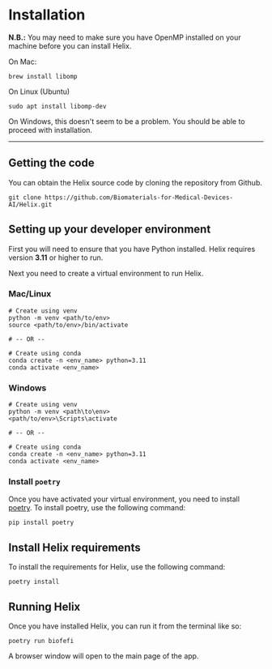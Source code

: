 # Installation
**N.B.:** You may need to make sure you have OpenMP installed on your machine before you can install Helix.

On Mac:
```shell
brew install libomp
```

On Linux (Ubuntu)
```shell
sudo apt install libomp-dev
```

On Windows, this doesn't seem to be a problem. You should be able to proceed with installation.

---

## Getting the code
You can obtain the Helix source code by cloning the repository from Github.
```shell
git clone https://github.com/Biomaterials-for-Medical-Devices-AI/Helix.git
```

## Setting up your developer environment
First you will need to ensure that you have Python installed. Helix requires version **3.11** or higher to run.

Next you need to create a virtual environment to run Helix. 

### Mac/Linux
```shell
# Create using venv
python -m venv <path/to/env>
source <path/to/env>/bin/activate

# -- OR --

# Create using conda
conda create -n <env_name> python=3.11
conda activate <env_name>
```

### Windows
```shell
# Create using venv
python -m venv <path\to\env>
<path/to/env>\Scripts\activate

# -- OR --

# Create using conda
conda create -n <env_name> python=3.11
conda activate <env_name>
```

### Install `poetry`
Once you have activated your virtual environment, you need to install [poetry](https://python-poetry.org/). To install poetry, use the following command:

```shell
pip install poetry
```

## Install Helix requirements
To install the requirements for Helix, use the following command:

```shell
poetry install
```

## Running Helix
Once you have installed Helix, you can run it from the terminal like so:
```shell
poetry run biofefi
```
A browser window will open to the main page of the app.